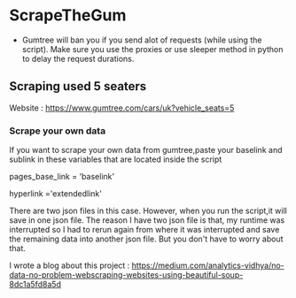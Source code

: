 # ScrapeTheGum
- Gumtree will ban you if you send alot of requests (while using the script). Make sure you use the proxies or use sleeper method in python to delay the request durations.
## Scraping used 5 seaters
Website : https://www.gumtree.com/cars/uk?vehicle_seats=5

### Scrape your own data
If you want to scrape your own data from gumtree,paste your baselink and sublink in these variables that are located inside the script

pages_base_link = 'baselink'

hyperlink ='extendedlink'

There are two json files in this case. However, when you run the script,it will save in one json file. The reason I have two json file is that, my runtime was interrupted so I had to rerun again from where it was interrupted and save the remaining data into another json file. But you don't have to worry about that.

I wrote a blog about this project  : https://medium.com/analytics-vidhya/no-data-no-problem-webscraping-websites-using-beautiful-soup-8dc1a5fd8a5d 

